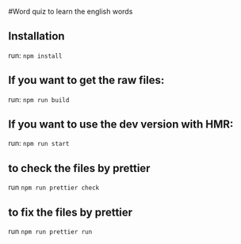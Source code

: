 #Word quiz to learn the english words

## Installation

run: `npm install`

## If you want to get the raw files:

run: `npm run build`

## If you want to use the dev version with HMR:

run: `npm run start`

## to check the files by prettier

run `npm run prettier check`

## to fix the files by prettier

run `npm run prettier run`
